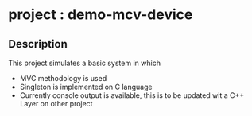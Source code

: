 # project : demo-mcv-device

## Description

This project simulates a basic system in which 

- MVC methodology is used
- Singleton is implemented on C language
- Currently console output is available, this is to be updated wit a C++ Layer on other project
